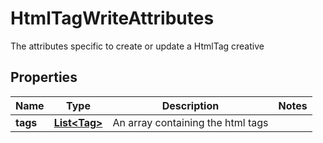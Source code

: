

# HtmlTagWriteAttributes

The attributes specific to create or update a HtmlTag creative

## Properties

| Name | Type | Description | Notes |
|------------ | ------------- | ------------- | -------------|
|**tags** | [**List&lt;Tag&gt;**](Tag.md) | An array containing the html tags |  |



